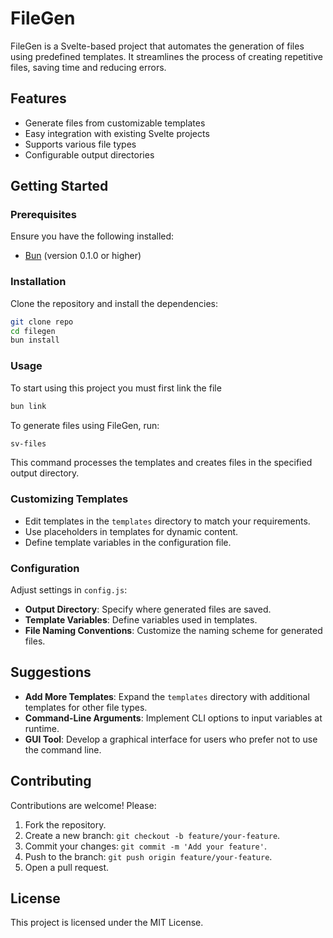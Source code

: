 
# FileGen

FileGen is a Svelte-based project that automates the generation of files using predefined templates. It streamlines the process of creating repetitive files, saving time and reducing errors.

## Features

- Generate files from customizable templates
- Easy integration with existing Svelte projects
- Supports various file types
- Configurable output directories

## Getting Started

### Prerequisites

Ensure you have the following installed:

- [Bun](https://bun.sh/) (version 0.1.0 or higher)

### Installation

Clone the repository and install the dependencies:

```bash
git clone repo
cd filegen
bun install
```

### Usage

To start using this project you must first link the file

```bash
bun link
```

To generate files using FileGen, run:

```bash
sv-files
```

This command processes the templates and creates files in the specified output directory.

### Customizing Templates

- Edit templates in the `templates` directory to match your requirements.
- Use placeholders in templates for dynamic content.
- Define template variables in the configuration file.

### Configuration

Adjust settings in `config.js`:

- **Output Directory**: Specify where generated files are saved.
- **Template Variables**: Define variables used in templates.
- **File Naming Conventions**: Customize the naming scheme for generated files.

## Suggestions

- **Add More Templates**: Expand the `templates` directory with additional templates for other file types.
- **Command-Line Arguments**: Implement CLI options to input variables at runtime.
- **GUI Tool**: Develop a graphical interface for users who prefer not to use the command line.

## Contributing

Contributions are welcome! Please:

1. Fork the repository.
2. Create a new branch: `git checkout -b feature/your-feature`.
3. Commit your changes: `git commit -m 'Add your feature'`.
4. Push to the branch: `git push origin feature/your-feature`.
5. Open a pull request.

## License

This project is licensed under the MIT License.
